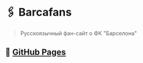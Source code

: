 # 🖇 Barcafans
> Русскоязычный фан-сайт о ФК "Барселона"

## 📃 [GitHub Pages](https://nurkhab-ib.github.io/barcafans-website/)
